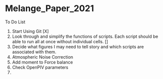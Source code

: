 # Melange_Paper_2021
To Do List
  1. Start Using Git [X]
  2. Look through and simplify the functions of scripts. Each script should be able to run all at once without individual cells. []
  3. Decide what figures I may need to tell story and which scripts are associated with them.
  4. Atmospheric Noise Correction
  5. Add moment to Force balance
  6. Check OpenPIV parameters
  7. 
